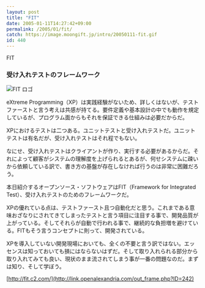 ```yaml
---
layout: post
title: "FIT"
date: 2005-01-11T14:27:42+09:00
permalink: /2005/01/fit/
catch: https://image.moongift.jp/intro/20050111-fit.gif
id: 440
---
```

FIT  
<!--more-->

### 受け入れテストのフレームワーク
  

![FIT ロゴ](https://image.moongift.jp/intro/20050111-fit.gif "FIT ロゴ")

  

eXtreme Programming（XP）は実践経験がないため、詳しくはないが、テストファーストと言う考えは共感が持てる。要件定義や基本設計の中でも動作を規定しているが、プログラム面からもそれを保証できる仕組みは必要だからだ。

  

XPにおけるテストは二つある。ユニットテストと受け入れテストだ。ユニットテストは有名だが、受け入れテストはそれ程でもない。

  

なにせ、受け入れテストはクライアントが作り、実行する必要があるからだ。それによって顧客がシステムの理解度を上げられるとあるが、何せシステムに疎いから依頼している訳で、書き方の基盤が存在しなければ行うのは非常に困難だろう。

  

本日紹介するオープンソース・ソフトウェアはFIT（Framework for Integrated Test）、受け入れテストのためのフレームワークだ。

  

XPの優れている点は、テストファースト且つ自動化だと思う。これまである意味おざなりにされてきてしまったテストと言う項目に注目する事で、開発品質が上がっている。そしてそれらが自動で行われる事で、継続的な負担増を避けている。FITもそう言うコンセプトに則って、開発されている。

  

XPを導入していない開発現場においても、全くの不要と言う訳ではない。エッセンスは知っておいても損にはならないはずだ。そして取り入れられる部分から取り入れてみても良い、現状のまま流されてしまう事が一番の問題なのだ。まずは知り、そして学ぼう。

  

[http://fit.c2.com/](http://link.openalexandria.com/out_frame.php?ID=242)

